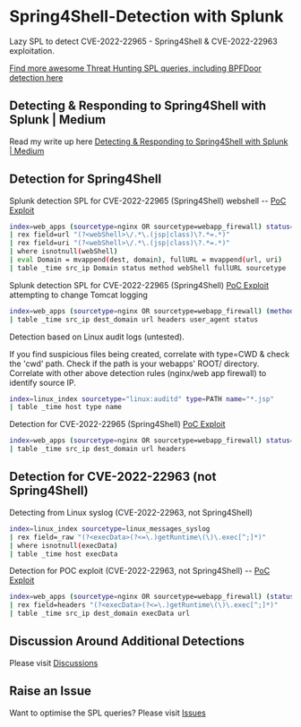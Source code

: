 # Spring4Shell-Detection with Splunk
Lazy SPL to detect CVE-2022-22965 - Spring4Shell & CVE-2022-22963 exploitation.

[Find more awesome Threat Hunting SPL queries, including BPFDoor detection here](https://github.com/west-wind/Threat-Hunting-With-Splunk)

## Detecting & Responding to Spring4Shell with Splunk | Medium

Read my write up here [Detecting & Responding to Spring4Shell with Splunk | Medium](https://subtlystoic.medium.com/detecting-and-responding-to-spring4shell-with-splunk-89ade99f35fb)

## Detection for Spring4Shell

Splunk detection SPL for CVE-2022-22965 (Spring4Shell) webshell -- [PoC Exploit](https://github.com/craig/SpringCore0day) 

```sh
index=web_apps (sourcetype=nginx OR sourcetype=webapp_firewall) status=200
| rex field=url "(?<webShell>\/.*\.(jsp|class)\?.*=.*)" 
| rex field=uri "(?<webShell>\/.*\.(jsp|class)\?.*=.*)"
| where isnotnull(webShell) 
| eval Domain = mvappend(dest, domain), fullURL = mvappend(url, uri)
| table _time src_ip Domain status method webShell fullURL sourcetype
```

Splunk detection SPL for CVE-2022-22965 (Spring4Shell) [PoC Exploit](https://github.com/craig/SpringCore0day) attempting to change Tomcat logging
```sh
index=web_apps (sourcetype=nginx OR sourcetype=webapp_firewall) (method=POST OR method=GET) url="*?class.module.classloader.resources.context.parent.pipeline.first.pattern=*"
| table _time src_ip dest_domain url headers user_agent status
```

Detection based on Linux audit logs (untested). 

If you find suspicious files being created, correlate with type=CWD & check the 'cwd' path. Check if the path is your webapps' ROOT/ directory. Correlate with other above detection rules (nginx/web app firewall) to identify source IP. 
```sh
index=linux_index sourcetype="linux:auditd" type=PATH name="*.jsp"
| table _time host type name
```

Detection for CVE-2022-22965 (Spring4Shell) [PoC Exploit](https://github.com/craig/SpringCore0day)
```sh
index=web_apps (sourcetype=nginx OR sourcetype=webapp_firewall) status=200 (method=POST OR method=GET) (url=*.jsp* OR url=*.class*)
| table _time src_ip dest_domain url headers
```
## Detection for CVE-2022-22963 (not Spring4Shell)

Detecting from Linux syslog (CVE-2022-22963, not Spring4Shell)
```sh
index=linux_index sourcetype=linux_messages_syslog 
| rex field=_raw "(?<execData>(?<=\.)getRuntime\(\)\.exec[^;]*)"
| where isnotnull(execData)
| table _time host execData
```

Detection for POC exploit (CVE-2022-22963, not Spring4Shell) -- [PoC Exploit](https://github.com/dinosn/CVE-2022-22963)  
```sh
index=web_apps (sourcetype=nginx OR sourcetype=webapp_firewall) (status=200 OR status=500) method=POST url="/functionRouter" // Better not to specify URL as anyone can change this
| rex field=headers "(?<execData>(?<=\.)getRuntime\(\)\.exec[^;]*)"
| table _time src_ip dest_domain execData url
```
## Discussion Around Additional Detections

Please visit [Discussions](https://github.com/west-wind/Spring4Shell-Detection/discussions/new) 

## Raise an Issue

Want to optimise the SPL queries? Please visit [Issues](https://github.com/west-wind/Spring4Shell-Detection/issues/new)
